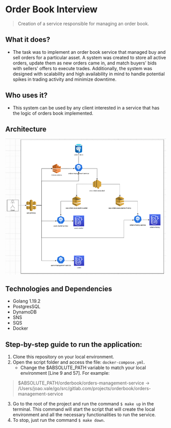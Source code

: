 # Order Book Interview
> Creation of a service responsible for managing an order book.

## What it does?
* The task was to implement an order book service that managed buy and sell orders for a particular asset. A system was created to store all active orders, update them as new orders came in, and match buyers' bids with sellers' offers to execute trades. Additionally, the system was designed with scalability and high availability in mind to handle potential spikes in trading activity and minimize downtime.

## Who uses it?
* This system can be used by any client interested in a service that has the logic of orders book implemented.

## Architecture
![img.png](img.png)

## Technologies and Dependencies
* Golang 1.19.2
* PostgresSQL
* DynamoDB
* SNS
* SQS
* Docker

## Step-by-step guide to run the application:

1. Clone this repository on your local environment.
2. Open the script folder and access the file: `docker-compose.yml`.
   * Change the $ABSOLUTE_PATH variable to match your local environment [Line 9 and 57]. For example:
>$ABSOLUTE_PATH/orderbook/orders-management-service -> /Users/joao.vale/go/src/gitlab.com/projects/orderbook/orders-management-service
3. Go to the root of the project and run the command `$ make up` in the terminal. This command will start the script that will create the local environment and all the necessary functionalities to run the service.
4. To stop, just run the command `$ make down`.


